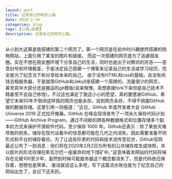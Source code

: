 ```yaml
---
layout: post
title: 记录自己的网页心路
date: 2020-2-19
categories: blog
tags: [心得,经理]
description: 记录自己的网页心路。
---
```


从小到大这算是我搭建的第二个网页了。第一个网页是在初中时兴趣使然搭建的购物网站，上面引用了某宝的图片和链接。
而这一次搭建的网页是为了逃避朋友圈。实在不想在朋友圈环境下分享自己的生活，同时也是出于对腾讯的厌恶——恶意封号和环境极差，于是决定自己搭建一个博客来记录自己的生活或学习经历，完全是为了纪念当下和分享给未来的自己。
由于没有HTML和css的基础，且没有闲钱去租服务器，于是就用GitHub和Jekyll来搭建一个简陋的、流量很少的网页，甚至其中大部分还是搬运的git模板(说来惭愧，真想直接fork下来但是自己技术不精甚至不会自己修改)，不过这也满足了我这小小的愿望，真的要感谢GitHub，希望它未来50年不倒闭这样我的网页也能永存。说到网页永存，不得不佩服GitHub做的数据存储。这里引用一则报道：“近日，GitHub 年度开发者大会 GitHub Universe 2019 正式拉开帷幕。GitHub 在峰会现场宣布了一项永久保存代码计划——GitHub Archive Program，通过不间断的跨各种数据格式和位置存储多个副本的方式来保护开源软件代码，至少保存 1000 年。Github还表示：除了某些灾难导致的损失，储存在现代设备中的信息都可能在几代之内消失，因此需要准备不同形式和平台的储存备份。为了让这些珍贵的代码和技术流传至后世，Github官网最近公布了一则消息：他们将在2020年2月2日为所有的公共储存库生成快照，并以胶片的形式存储在斯瓦尔巴一座废弃的地下煤矿中。”这意味着本网站的代码将保存在北极100至少年，虽然到时候可能服务器这个概念都消失了，但是代码依旧保存着，想想也是荣幸。
废话就说这么多吧，写下这篇流水账也是为了纪念自己的网站出生了，会记下这天的。














